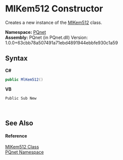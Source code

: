 # MlKem512 Constructor 
 

Creates a new instance of the <a href="7af0a3f3-703a-f225-b586-27572c7f839b">MlKem512</a> class.

**Namespace:**&nbsp;<a href="fc4f881f-e121-9cf0-ed49-65bf6b5a005d">PQnet</a><br />**Assembly:**&nbsp;PQnet (in PQnet.dll) Version: 1.0.0+63cbb78a507491a71ebd4891944ebbfe930c1a59

## Syntax

**C#**<br />
``` C#
public MlKem512()
```

**VB**<br />
``` VB
Public Sub New
```

<br />

## See Also


#### Reference
<a href="7af0a3f3-703a-f225-b586-27572c7f839b">MlKem512 Class</a><br /><a href="fc4f881f-e121-9cf0-ed49-65bf6b5a005d">PQnet Namespace</a><br />